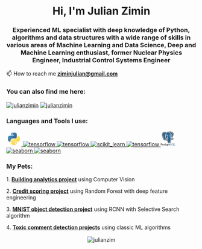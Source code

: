 <h1 align="center">
  Hi, I'm Julian Zimin
</h1>

<h3 align="center">
  Experienced ML specialist with deep knowledge of Python, algorithms and data structures with a wide range of skills in various areas of Machine Learning and Data Science, Deep and Machine Learning enthusiast, former Nuclear Physics Engineer, Industrial Control Systems Engineer
</h3>

📫 How to reach me <b>ziminjulian@gmail.com</b>

<h3 align="left">
  You can also find me here:
</h3>
<p>
  <a href="https://kaggle.com/julianzimin" target="blank"><img align="center" src="https://raw.githubusercontent.com/rahuldkjain/github-profile-readme-generator/master/src/images/icons/Social/kaggle.svg" alt="julianzimin" height="30" width="40" /></a>
  <a href="https://leetcode.com/julikan/" target="blank"><img align="center" src="https://raw.githubusercontent.com/rahuldkjain/github-profile-readme-generator/master/src/images/icons/Social/leet-code.svg" alt="julianzimin" height="30" width="40" /></a>
</p>

<h3 align="left">
  Languages and Tools I use:
</h3>
<p align="left"> 
  <a href="https://www.python.org" target="_blank" rel="noreferrer"> <img src="https://raw.githubusercontent.com/devicons/devicon/master/icons/python/python-original.svg" alt="python" width="40" height="40"/> </a>  
  <a href="https://www.tensorflow.org" target="_blank" rel="noreferrer"> <img src="https://www.vectorlogo.zone/logos/tensorflow/tensorflow-icon.svg" alt="tensorflow" width="40" height="40"/> </a>
  <a href="https://pytorch.org/" target="_blank" rel="noreferrer"> <img src="https://raw.githubusercontent.com/rahuldkjain/github-profile-readme-generator/master/src/images/icons/AIML/pytorch.svg" alt="tensorflow" width="40" height="40"/> </a>
  <a href="https://scikit-learn.org/" target="_blank" rel="noreferrer"> <img src="https://upload.wikimedia.org/wikipedia/commons/0/05/Scikit_learn_logo_small.svg" alt="scikit_learn" width="40" height="40"/> </a>
  <a href="https://opencv.org/" target="_blank" rel="noreferrer"> <img src="https://raw.githubusercontent.com/rahuldkjain/github-profile-readme-generator/master/src/images/icons/AIML/opencv.svg" alt="tensorflow" width="40" height="40"/> </a> 
  <a href="https://www.postgresql.org/" target="_blank" rel="noreferrer"> <img src="https://raw.githubusercontent.com/devicons/devicon/master/icons/postgresql/postgresql-original-wordmark.svg" alt="postgresql" width="40" height="40"/> </a>
  <a href="https://www.mysql.com/" target="_blank" rel="noreferrer"> <img src="https://raw.githubusercontent.com/rahuldkjain/github-profile-readme-generator/master/src/images/icons/Database/mysql.svg" alt="seaborn" width="40" height="40"/> </a> 
  <a href="https://seaborn.pydata.org/" target="_blank" rel="noreferrer"> <img src="https://seaborn.pydata.org/_images/logo-mark-lightbg.svg" alt="seaborn" width="40" height="40"/> </a> 
</p>


<h3 align="left">
  My Pets:
</h3>
<p>
  1. <a href="https://github.com/julianzim/Building_Analytics_with_CV"><b>Building analytics project</b></a> using Computer Vision
</p>
<p>
  2. <a href=""><b>Credit scoring project</b></a> using Random Forest with deep feature engineering
</p>
<p>
  3. <a href="https://github.com/julianzim/rcnn_mnist"><b>MNIST object detection project</b></a> using RCNN with Selective Search algorithm
</p>
<p>
  4. <a href="https://github.com/julianzim/toxic_comment_detection"><b>Toxic comment detection projects</b></a> using classic ML algorithms
</p>






<p align="center"> 
  <img align="center" src="https://github-readme-streak-stats.herokuapp.com/?user=julianzim&theme=dark" alt="julianzim" height="200" width="400" /> 
</p>
